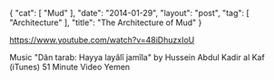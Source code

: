 {
   "cat": [
      "Mud"
   ],
   "date": "2014-01-29",
   "layout": "post",
   "tag": [
      "Architecture"
   ],
   "title": "The Architecture of Mud"
}

https://www.youtube.com/watch?v=48iDhuzxIoU 

 Music  "Dân tarab: Hayya layâlî jamîla" by Hussein Abdul Kadir al Kaf (iTunes)
 51 Minute Video
 Yemen